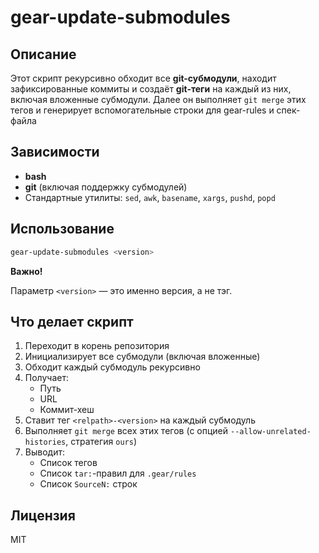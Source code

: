# gear-update-submodules

## Описание

Этот скрипт рекурсивно обходит все **git-субмодули**, находит зафиксированные коммиты
и создаёт **git-теги** на каждый из них, включая вложенные субмодули. Далее он выполняет
`git merge` этих тегов и генерирует вспомогательные строки для gear-rules и спек-файла

## Зависимости

- **bash**
- **git** (включая поддержку субмодулей)
- Стандартные утилиты: `sed`, `awk`, `basename`, `xargs`, `pushd`, `popd`

## Использование

```bash
gear-update-submodules <version>
```

**Важно!**

Параметр `<version>` — это именно версия, а не тэг.

## Что делает скрипт

1. Переходит в корень репозитория
2. Инициализирует все субмодули (включая вложенные)
3. Обходит каждый субмодуль рекурсивно
4. Получает:
   - Путь
   - URL
   - Коммит-хеш
5. Ставит тег `<relpath>-<version>` на каждый субмодуль
6. Выполняет `git merge` всех этих тегов (с опцией `--allow-unrelated-histories`, стратегия `ours`)
7. Выводит:
   - Список тегов
   - Список `tar:`-правил для `.gear/rules`
   - Список `SourceN:` строк

## Лицензия

MIT
